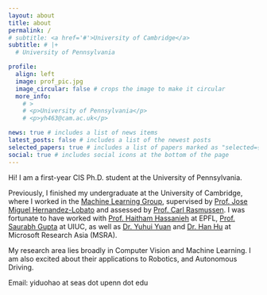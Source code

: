 ```yaml
---
layout: about
title: about
permalink: /
# subtitle: <a href='#'>University of Cambridge</a>
subtitle: # |+
  # University of Pennsylvania

profile:
  align: left
  image: prof_pic.jpg
  image_circular: false # crops the image to make it circular
  more_info: 
    # >
    # <p>University of Pennsylvania</p>
    # <p>yh463@cam.ac.uk</p>

news: true # includes a list of news items
latest_posts: false # includes a list of the newest posts
selected_papers: true # includes a list of papers marked as "selected={true}"
social: true # includes social icons at the bottom of the page
---
```


Hi! I am a first-year CIS Ph.D. student at the University of Pennsylvania. 

Previously, I finished my undergraduate at the University of Cambridge, where I worked in the [Machine Learning Group](https://mlg.eng.cam.ac.uk/), supervised by [Prof. Jose Miguel Hernandez-Lobato](https://jmhl.org/) and assessed by [Prof. Carl Rasmussen](https://mlg.eng.cam.ac.uk/carl/). I was fortunate to have worked with [Prof. Haitham Hassanieh](https://people.epfl.ch/haitham.alhassanieh/?lang=en) at EPFL, [Prof. Saurabh Gupta](https://saurabhg.web.illinois.edu/) at UIUC, as well as [Dr. Yuhui Yuan](https://www.microsoft.com/en-us/research/people/yuyua/) and [Dr. Han Hu](https://ancientmooner.github.io/) at Microsoft Research Asia (MSRA). 

My research area lies broadly in Computer Vision and Machine Learning. I am also excited about their applications to Robotics, and Autonomous Driving.

Email: yiduohao at seas dot upenn dot edu
